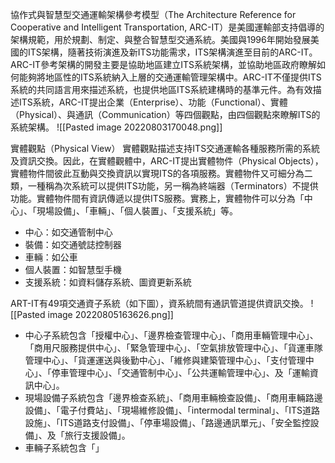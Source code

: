 協作式與智慧型交通運輸架構參考模型（The Architecture Reference for Cooperative and Intelligent Transportation, ARC-IT）是美國運輸部支持倡導的架構規範，用於規劃、制定、與整合智慧型交通系統。美國與1996年開始發展美國的ITS架構，隨著技術演進及新ITS功能需求，ITS架構演進至目前的ARC-IT。ARC-IT參考架構的開發主要是協助地區建立ITS系統架構，並協助地區政府瞭解如何能夠將地區性的ITS系統納入上層的交通運輸管理架構中。ARC-IT不僅提供ITS系統的共同語言用來描述系統，也提供地區ITS系統建構時的基準元件。為有效描述ITS系統，ARC-IT提出企業（Enterprise）、功能（Functional）、實體（Physical）、與通訊（Communication）等四個觀點，由四個觀點來瞭解ITS的系統架構。
![[Pasted image 20220803170048.png]]


實體觀點（Physical View）
實體觀點描述支持ITS交通運輸各種服務所需的系統及資訊交換。因此，在實體觀體中，ARC-IT提出實體物件（Physical Objects），實體物件間彼此互動與交換資訊以實現ITS的各項服務。實體物件又可細分為二類，一種稱為次系統可以提供ITS功能，另一稱為終端器（Terminators）不提供功能。實體物件間有資訊傳遞以提供ITS服務。實務上，實體物件可以分為「中心」、「現場設備」、「車輛」、「個人裝置」、「支援系統」等。
* 中心：如交通管制中心
* 裝備：如交通號誌控制器
* 車輛：如公車
* 個人裝置：如智慧型手機
* 支援系統：如資料儲存系統、圖資更新系統

ART-IT有49項交通資子系統（如下圖），資系統間有通訊管道提供資訊交換。
![[Pasted image 20220805163626.png]]

* 中心子系統包含「授權中心」、「邊界檢查管理中心」、「商用車輛管理中心」、「商用尺服務提供中心」、「緊急管理中心」、「空氣排放管理中心」、「貨運車隊管理中心」、「貨運運送與後勤中心」、「維修與建築管理中心」、「支付管理中心」、「停車管理中心」、「交通管制中心」、「公共運輸管理中心」、及「運輸資訊中心」。
* 現場設備子系統包含「邊界檢查系統」、「商用車輛檢查設備」、「商用車輛路邊設備」、「電子付費站」、「現場維修設備」、「intermodal terminal」、「ITS道路設施」、「ITS道路支付設備」、「停車場設備」、「路邊通訊單元」、「安全監控設備」、及「旅行支援設備」。
* 車輛子系統包含「」